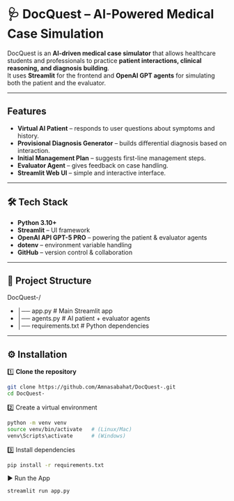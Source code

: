 # 🩺 DocQuest – AI-Powered Medical Case Simulation

DocQuest is an **AI-driven medical case simulator** that allows healthcare students and professionals to practice **patient interactions, clinical reasoning, and diagnosis building**.  
It uses **Streamlit** for the frontend and **OpenAI GPT agents** for simulating both the patient and the evaluator.

---

## Features
- **Virtual AI Patient** – responds to user questions about symptoms and history.  
- **Provisional Diagnosis Generator** – builds differential diagnosis based on interaction.  
- **Initial Management Plan** – suggests first-line management steps.  
- **Evaluator Agent** – gives feedback on case handling.  
- **Streamlit Web UI** – simple and interactive interface.  

---

## 🛠️ Tech Stack
- **Python 3.10+**
- **Streamlit** – UI framework
- **OpenAI API GPT-5 PRO** – powering the patient & evaluator agents
- **dotenv** – environment variable handling
- **GitHub** – version control & collaboration

---

## 📂 Project Structure
DocQuest-/
- │── app.py # Main Streamlit app
- │── agents.py # AI patient + evaluator agents
- │── requirements.txt # Python dependencies


---

## ⚙️ Installation

1️⃣ **Clone the repository**
```bash
git clone https://github.com/Amnasabahat/DocQuest-.git
cd DocQuest-
```
2️⃣ Create a virtual environment
```bash
python -m venv venv
source venv/bin/activate   # (Linux/Mac)
venv\Scripts\activate      # (Windows)
```
3️⃣ Install dependencies
```bash
pip install -r requirements.txt
```
▶️ Run the App
```bash
streamlit run app.py
```
